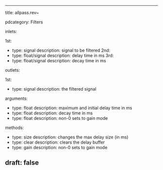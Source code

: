 --- 


title: allpass.rev~

pdcategory: Filters

inlets:

  1st:
  - type: signal
    description: signal to be filtered
  2nd:
  - type: float/signal
    description: delay time in ms
  3rd:
  - type: float/signal
    description: decay time in ms

outlets:

  1st:
  - type: signal
    description: the filtered signal

arguments:
  - type: float
    description: maximum and initial delay time in ms
  - type: float
    description: decay time in ms
  - type: float
    description: non-0 sets to gain mode

methods:
  - type: size <float>
    description: changes the max delay size (in ms)
  - type: clear
    description: clears the delay buffer
  - type: gain <float>
    description: non-0 sets to gain mode



draft: false
---